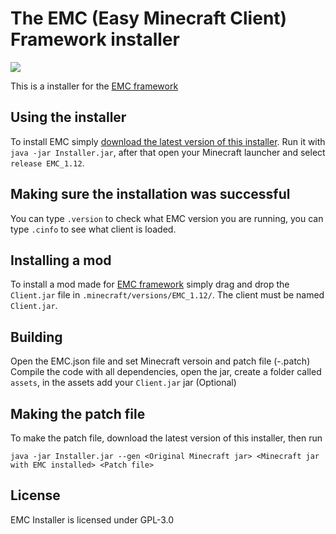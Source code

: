 The EMC (Easy Minecraft Client) Framework installer 
===================
[![](https://jitpack.io/v/Moudoux/EMC-Installer.svg)](https://jitpack.io/#Moudoux/EMC-Installer)

This is a installer for the [EMC framework](https://github.com/Moudoux/EMC)

Using the installer
-------------------

To install EMC simply [download the latest version of this installer](https://github.com/Moudoux/EMC-Installer/releases).
Run it with `java -jar Installer.jar`, after that open your Minecraft launcher and select `release EMC_1.12`.

Making sure the installation was successful
-------------------

You can type `.version` to check what EMC version you are running, you can type `.cinfo` to see what client is loaded.

Installing a mod
-------------------

To install a mod made for [EMC framework](https://github.com/Moudoux/EMC) simply drag and drop the `Client.jar` file in 
`.minecraft/versions/EMC_1.12/`. The client must be named `Client.jar`.

Building
-------------------

Open the EMC.json file and set Minecraft versoin and patch file (<MCVersion>-<Patch Revision>.patch)
Compile the code with all dependencies, open the jar, create a folder called `assets`, in the assets add your `Client.jar` jar (Optional)

Making the patch file
-------------------

To make the patch file, download the latest version of this installer, then run 

`java -jar Installer.jar --gen <Original Minecraft jar> <Minecraft jar with EMC installed> <Patch file>`

License
-------------------

EMC Installer is licensed under GPL-3.0
